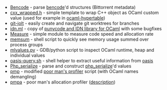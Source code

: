 * [Bencode](bencode.ml) - parse [bencode](http://www.bittorrent.org/beps/bep_0003.html)'d structures (Bittorrent metadata)
* [cxx_wrapped.h](cxx_wrapped.h) - simple template to wrap C++ object as OCaml custom value (used for example in [ocaml-hypertable](http://hypertable.forge.ocamlcore.org/))
* [git-jolt](git-jolt) - easily create and navigate git worktrees for branches
* [idn.ml](idn.ml) - copy of [punycode and IDN library for OCaml](http://caml.ru/~dima/ocaml/idn.ml) with some bugfixes
* [Measure](measure.ml) - simple module to measure code speed and allocation rate
* [memsum](memsum) - shell script to quickly see memory usage summed over process groups
* [mlvalues.py](mlvalues.py) - GDB/python script to inspect OCaml runtime, heap and individual values
* [oasis-query.sh](oasis-query.sh) - shell helper to extract useful information from [oasis](https://github.com/ocaml/oasis)
* [Php_serialize](php_serialize.ml) - parse and construct [php\_serialize](http://php.net/manual/en/function.serialize.php)'d values
* [pmp](pmp) - modified [poor man's profiler](http://poormansprofiler.org/) script (with OCaml names demangling)
* [pmpa](pmpa) - poor man's allocation profiler ([description](https://sympa.inria.fr/sympa/arc/caml-list/2011-08/msg00050.html))
